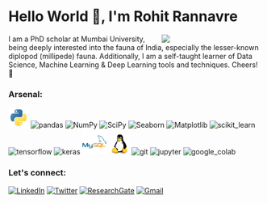 <h1 align="left">Hello World 👋, I'm Rohit Rannavre</h1>
<img align="right" src="https://i.pinimg.com/originals/28/02/00/28020003d4a493c78d8202ba6c35f179.gif" width="200">
 
I am a PhD scholar at Mumbai University, being deeply interested into the fauna of India, especially the lesser-known diplopod (millipede) fauna. Additionally, I am a self-taught learner of Data Science, Machine Learning & Deep Learning tools and techniques. Cheers! :slightly_smiling_face:

### **Arsenal:**
<p align="left"> 
</a> <img src="https://raw.githubusercontent.com/devicons/devicon/master/icons/python/python-original.svg" width="40" height="40" alt="python"/> 
</a> <img src="https://amiradata.com/wp-content/uploads/2020/02/pandas-python.png" width="40" height="40" alt="pandas"/>
</a> <img src="https://user-images.githubusercontent.com/98330/63813335-20cd4b80-c8e2-11e9-9c04-e4dbf7285aa1.png" width="40" height="40" alt="NumPy"/> 
</a> <img src="https://miro.medium.com/max/400/1*ejeltApvDzDBB9izIwnyiQ.png" width="40" height="40" alt="SciPy"/> 
</a> <img src="https://i1.wp.com/cmdlinetips.com/wp-content/uploads/2020/09/Seaborn_logo.png?resize=234%2C246&ssl=1" width="40" height="40" alt="Seaborn"/>
</a> <img src="https://files.gitter.im/matplotlib/matplotlib/ce1y/thumb/matplotlib-sticker.png" width="40" height="40" alt="Matplotlib"/> 
</a> <img src="https://upload.wikimedia.org/wikipedia/commons/0/05/Scikit_learn_logo_small.svg" width="50" height="50" alt="scikit_learn"/> 
</a> <img src="https://www.vectorlogo.zone/logos/tensorflow/tensorflow-icon.svg" width="40" height="40" alt="tensorflow"/>
</a> <img src="https://upload.wikimedia.org/wikipedia/commons/thumb/a/ae/Keras_logo.svg/1200px-Keras_logo.svg.png" width="40" height="40" alt="keras"/> 
</a> <img src="https://raw.githubusercontent.com/devicons/devicon/master/icons/mysql/mysql-original-wordmark.svg" width="50" height="50" alt="mysql"/> 
</a> <img src="https://raw.githubusercontent.com/devicons/devicon/master/icons/linux/linux-original.svg" width="40" height="40" alt="linux"/>
</a> <img src="https://www.vectorlogo.zone/logos/git-scm/git-scm-icon.svg" width="40" height="40" alt="git"/>
</a> <img src="https://pbs.twimg.com/profile_images/954072623410917376/fGBUdNf__400x400.jpg" width="50" height="50" alt="jupyter"/>
</a> <img src="https://colab.research.google.com/img/colab_favicon_256px.png" width="40" height="40" alt="google_colab"/> 
</a> </p>

### **Let's connect:** 
[![LinkedIn](https://img.shields.io/badge/linkedin-%230077B5.svg?style=for-the-badge&logo=linkedin&logoColor=white)](https://www.linkedin.com/in/rohit-rannavre) 
[![Twitter](https://img.shields.io/badge/Twitter-%231DA1F2.svg?style=for-the-badge&logo=Twitter&logoColor=white)](https://twitter.com/Phylorohitics) 
[![ResearchGate](https://img.shields.io/badge/ResearchGate-00CCBB?style=for-the-badge&logo=ResearchGate&logoColor=white)](https://www.researchgate.net/profile/Rohit_Rannavre2)
[![Gmail](https://img.shields.io/badge/Gmail-D14836?style=for-the-badge&logo=gmail&logoColor=white)](mailto:rohit.rannavre@gmail.com)
